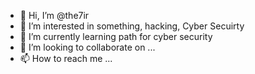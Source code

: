 - 👋 Hi, I’m @the7ir
- 👀 I’m interested in something, hacking, Cyber Secuirty
- 🌱 I’m currently learning path for cyber security
- 💞️ I’m looking to collaborate on ...
- 📫 How to reach me ...

<!---
the7ir/the7ir is a ✨ special ✨ repository because its `README.md` (this file) appears on your GitHub profile.
You can click the Preview link to take a look at your changes.
--->
